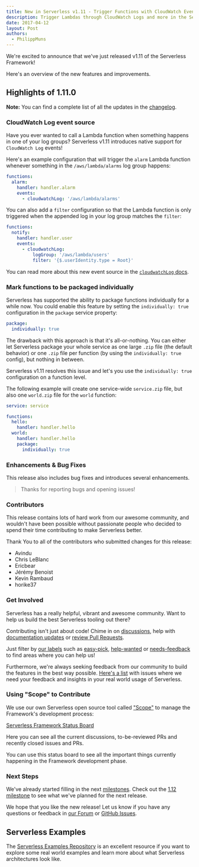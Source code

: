 ```yaml
---
title: New in Serverless v1.11 - Trigger Functions with CloudWatch Events & More
description: Trigger Lambdas through CloudWatch Logs and more in the Serverless Framework v1.11 release.
date: 2017-04-12
layout: Post
authors:
  - PhilippMuns
---
```


We're excited to announce that we've just released v1.11 of the Serverless Framework!

Here's an overview of the new features and improvements.

## Highlights of 1.11.0

**Note:** You can find a complete list of all the updates in the [changelog](https://github.com/serverless/serverless/blob/master/CHANGELOG.md).

### CloudWatch Log event source

Have you ever wanted to call a Lambda function when something happens in one of your log groups? Serverless v1.11 introduces native support for `CloudWatch Log` events!

Here's an example configuration that will trigger the `alarm` Lambda function whenever something in the `/aws/lambda/alarms` log group happens:

```yml
functions:
  alarm:
    handler: handler.alarm
    events:
      - cloudwatchLog: '/aws/lambda/alarms'
```

You can also add a `filter` configuration so that the Lambda function is only triggered when the appended log in your log group matches the `filter`:

```yml
functions:
  notify:
    handler: handler.user
    events:
      - cloudwatchLog:
          logGroup: '/aws/lambda/users'
          filter: '{$.userIdentity.type = Root}'
```

You can read more about this new event source in the [`cloudwatchLog` docs](https://serverless.com/framework/docs/providers/aws/events/cloudwatch-log/).

### Mark functions to be packaged individually

Serverless has supported the ability to package functions individually for a while now. You could enable this feature by setting the `individually: true` configuration in the `package` service property:

```yml
package:
  individually: true
```

The drawback with this approach is that it's all-or-nothing. You can either let Serverless package your whole service as one large `.zip` file (the default behavior) or one `.zip` file per function (by using the `individually: true` config), but nothing in between.

Serverless v1.11 resolves this issue and let's you use the `individually: true` configuration on a function level.

The following example will create one service-wide `service.zip` file, but also one `world.zip` file for the `world` function:

```yml
service: service

functions:
  hello:
    handler: handler.hello
  world:
    handler: handler.hello
    package:
      individually: true
```

### Enhancements & Bug Fixes

This release also includes bug fixes and introduces several enhancements.

> Thanks for reporting bugs and opening issues!

### Contributors

This release contains lots of hard work from our awesome community, and wouldn't have been possible without passionate people who decided to spend their time contributing to make Serverless better.

Thank You to all of the contributors who submitted changes for this release:

- Avindu
- Chris LeBlanc
- Ericbear
- Jérémy Benoist
- Kevin Rambaud
- horike37

### Get Involved

Serverless has a really helpful, vibrant and awesome community. Want to help us build the best Serverless tooling out there?

Contributing isn't just about code! Chime in on [discussions](https://github.com/serverless/serverless/labels/stage%2Fneeds-feedback), help with [documentation updates](https://github.com/serverless/serverless/labels/kind%2Fdocs) or [review Pull Requests](https://github.com/serverless/serverless/pulls).

Just filter by [our labels](https://github.com/serverless/serverless/labels) such as [easy-pick](https://github.com/serverless/serverless/issues?q=is%3Aopen+is%3Aissue+label%3Astatus%2Feasy-pick), [help-wanted](https://github.com/serverless/serverless/issues?q=is%3Aopen+is%3Aissue+label%3Astatus%2Fhelp-wanted) or [needs-feedback](https://github.com/serverless/serverless/labels/stage%2Fneeds-feedback) to find areas where you can help us!

Furthermore, we're always seeking feedback from our community to build the features in the best way possible. [Here's a list](https://github.com/serverless/serverless/labels/stage%2Fneeds-feedback) with issues where we need your feedback and insights in your real world usage of Serverless.

### Using "Scope" to Contribute

We use our own Serverless open source tool called ["Scope"](https://github.com/serverless/scope) to manage the Framework's development process:

[Serverless Framework Status Board](https://serverless.com/framework/status/)

Here you can see all the current discussions, to-be-reviewed PRs and recently closed issues and PRs.

You can use this status board to see all the important things currently happening in the Framework development phase.

### Next Steps

We've already started filling in the next [milestones](https://github.com/serverless/serverless/milestones). Check out the [1.12 milestone](https://github.com/serverless/serverless/milestone/27) to see what we've planned for the next release.

We hope that you like the new release! Let us know if you have any questions or feedback in [our Forum](http://forum.serverless.com/) or [GitHub Issues](https://github.com/serverless/serverless/issues).

## Serverless Examples

The [Serverless Examples Repository](https://github.com/serverless/examples) is an excellent resource if you want to explore some real world examples and learn more about what Serverless architectures look like.
